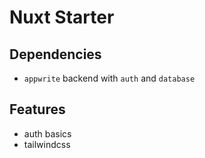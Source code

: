 # Nuxt Starter

## Dependencies
- `appwrite` backend with `auth` and `database`

## Features
- auth basics
- tailwindcss